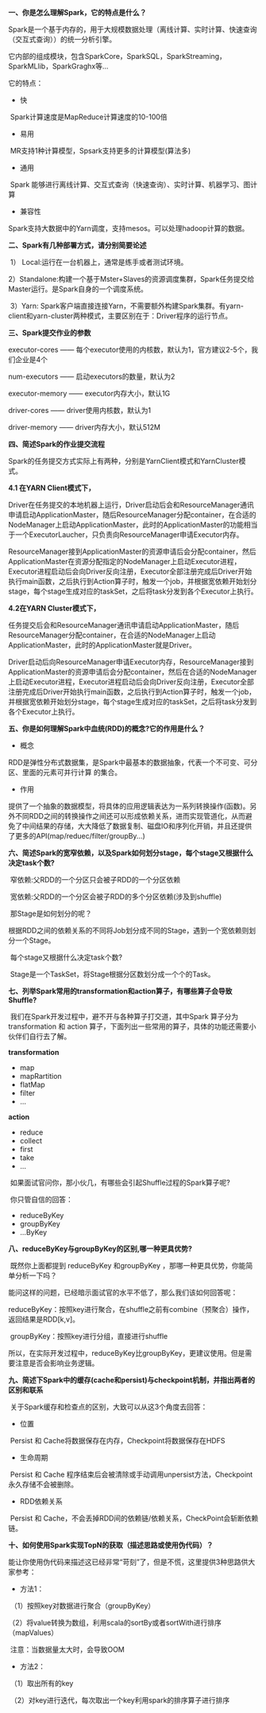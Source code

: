 **一、你是怎么理解Spark，它的特点是什么？**

​    Spark是一个基于内存的，用于大规模数据处理（离线计算、实时计算、快速查询（交互式查询））的统一分析引擎。

​    它内部的组成模块，包含SparkCore，SparkSQL，SparkStreaming，SparkMLlib，SparkGraghx等...

 它的特点：

- 快

​    Spark计算速度是MapReduce计算速度的10-100倍

- 易用

​    MR支持1种计算模型，Spsark支持更多的计算模型(算法多)

- 通用

​    Spark 能够进行离线计算、交互式查询（快速查询）、实时计算、机器学习、图计算

- 兼容性

​    Spark支持大数据中的Yarn调度，支持mesos。可以处理hadoop计算的数据。

**二、Spark有几种部署方式，请分别简要论述**

​    1） Local:运行在一台机器上，通常是练手或者测试环境。

​    2）Standalone:构建一个基于Mster+Slaves的资源调度集群，Spark任务提交给Master运行。是Spark自身的一个调度系统。

​    3）Yarn: Spark客户端直接连接Yarn，不需要额外构建Spark集群。有yarn-client和yarn-cluster两种模式，主要区别在于：Driver程序的运行节点。

**三、Spark提交作业的参数**

 executor-cores —— 每个executor使用的内核数，默认为1，官方建议2-5个，我们企业是4个

num-executors —— 启动executors的数量，默认为2

executor-memory —— executor内存大小，默认1G

driver-cores —— driver使用内核数，默认为1

driver-memory —— driver内存大小，默认512M

**四、简述Spark的作业提交流程**

​    Spark的任务提交方式实际上有两种，分别是YarnClient模式和YarnCluster模式。

**4.1 在YARN Client模式下，**

Driver在任务提交的本地机器上运行，Driver启动后会和ResourceManager通讯申请启动ApplicationMaster，随后ResourceManager分配container，在合适的NodeManager上启动ApplicationMaster，此时的ApplicationMaster的功能相当于一个ExecutorLaucher，只负责向ResourceManager申请Executor内存。

​    ResourceManager接到ApplicationMaster的资源申请后会分配container，然后ApplicationMaster在资源分配指定的NodeManager上启动Executor进程，Executor进程启动后会向Driver反向注册，Executor全部注册完成后Driver开始执行main函数，之后执行到Action算子时，触发一个job，并根据宽依赖开始划分stage，每个stage生成对应的taskSet，之后将task分发到各个Executor上执行。  

 **4.2在YARN Cluster模式下，**

任务提交后会和ResourceManager通讯申请启动ApplicationMaster，随后ResourceManager分配container，在合适的NodeManager上启动ApplicationMaster，此时的ApplicationMaster就是Driver。

​    Driver启动后向ResourceManager申请Executor内存，ResourceManager接到ApplicationMaster的资源申请后会分配container，然后在合适的NodeManager上启动Executor进程，Executor进程启动后会向Driver反向注册，Executor全部注册完成后Driver开始执行main函数，之后执行到Action算子时，触发一个job，并根据宽依赖开始划分stage，每个stage生成对应的taskSet，之后将task分发到各个Executor上执行。

**五、你是如何理解Spark中血统(RDD)的概念?它的作用是什么？**

- 概念

​    RDD是弹性分布式数据集，是Spark中最基本的数据抽象，代表一个不可变、可分区、里面的元素可并行计算 的集合。

- 作用

​    提供了一个抽象的数据模型，将具体的应用逻辑表达为一系列转换操作(函数)。另外不同RDD之间的转换操作之间还可以形成依赖关系，进而实现管道化，从而避免了中间结果的存储，大大降低了数据复制、磁盘IO和序列化开销，并且还提供了更多的API(map/reduec/filter/groupBy...)

**六、简述Spark的宽窄依赖，以及Spark如何划分stage，每个stage又根据什么决定task个数?**

​    窄依赖:父RDD的一个分区只会被子RDD的一个分区依赖

​    宽依赖:父RDD的一个分区会被子RDD的多个分区依赖(涉及到shuffle)

​    那Stage是如何划分的呢？

​    根据RDD之间的依赖关系的不同将Job划分成不同的Stage，遇到一个宽依赖则划分一个Stage。

​    每个stage又根据什么决定task个数?

​    Stage是一个TaskSet，将Stage根据分区数划分成一个个的Task。

**七、列举Spark常用的transformation和action算子，有哪些算子会导致Shuffle?**

​    我们在Spark开发过程中，避不开与各种算子打交道，其中Spark 算子分为transformation 和 action 算子，下面列出一些常用的算子，具体的功能还需要小伙伴们自行去了解。

**transformation**

- map
- mapRartition
- flatMap
- filter
-  ...

**action**

- reduce
- collect
- first
- take
- ...

​    如果面试官问你，那小伙几，有哪些会引起Shuffle过程的Spark算子呢?

​    你只管自信的回答：

- reduceByKey
- groupByKey
- ...ByKey

**八、reduceByKey与groupByKey的区别,哪一种更具优势?**

​    既然你上面都提到 reduceByKey 和groupByKey  ，那哪一种更具优势，你能简单分析一下吗？

​    能问这样的问题，已经暗示面试官的水平不低了，那么我们该如何回答呢：

​    reduceByKey：按照key进行聚合，在shuffle之前有combine（预聚合）操作，返回结果是RDD[k,v]。

​    groupByKey：按照key进行分组，直接进行shuffle

​    所以，在实际开发过程中，reduceByKey比groupByKey，更建议使用。但是需要注意是否会影响业务逻辑。

**九、简述下Spark中的缓存(cache和persist)与checkpoint机制，并指出两者的区别和联系**

​    关于Spark缓存和检查点的区别，大致可以从这3个角度去回答：

- 位置

​    Persist 和 Cache将数据保存在内存，Checkpoint将数据保存在HDFS

- 生命周期

​    Persist 和 Cache  程序结束后会被清除或手动调用unpersist方法，Checkpoint永久存储不会被删除。

- RDD依赖关系

​    Persist 和 Cache，不会丢掉RDD间的依赖链/依赖关系，CheckPoint会斩断依赖链。

**十、如何使用Spark实现TopN的获取（描述思路或使用伪代码）？**

​    能让你使用伪代码来描述这已经非常“苛刻”了，但是不慌，这里提供3种思路供大家参考：

- 方法1：

​    （1）按照key对数据进行聚合（groupByKey）

​    （2）将value转换为数组，利用scala的sortBy或者sortWith进行排序（mapValues）

​    注意：当数据量太大时，会导致OOM

- 方法2：

​    （1）取出所有的key

​    （2）对key进行迭代，每次取出一个key利用spark的排序算子进行排序